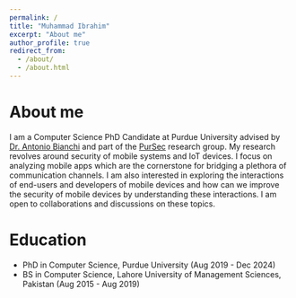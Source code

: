 ```yaml
---
permalink: /
title: "Muhammad Ibrahim"
excerpt: "About me"
author_profile: true
redirect_from: 
  - /about/
  - /about.html
---
```


About me
====
I am a Computer Science PhD Candidate at Purdue University advised by [Dr. Antonio Bianchi](https://antoniobianchi.me/) and part of the [PurSec](https://pursec.cs.purdue.edu/) research group. My research revolves around security of mobile systems and IoT devices. I focus on analyzing mobile apps which are the cornerstone for bridging a plethora of communication channels. I am also interested in exploring the interactions of end-users and developers of mobile devices and how can we improve the security of mobile devices by understanding these interactions. I am open to collaborations and discussions on these topics.

Education
====
- PhD in Computer Science, Purdue University (Aug 2019 - Dec 2024)
- BS in Computer Science, Lahore University of Management Sciences, Pakistan (Aug 2015 - Aug 2019)